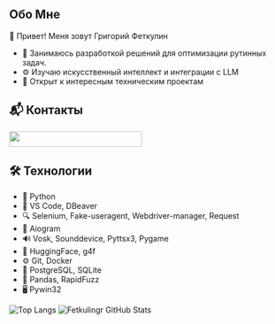 ## Обо Мне
 👋 Привет! Меня зовут Григорий Феткулин

- 🧠 Занимаюсь разработкой решений для оптимизации рутинных задач.  
- ⚙️ Изучаю искусственный интеллект и интеграции с LLM  
- 💬 Открыт к интересным техническим проектам
## 📬 Контакты
<a href="mailto:Fetkulin.G.R@yandex.ru">
    <img src="https://img.shields.io/badge/-Fetkulin.G.R%40yandex.ru-FF0000?style=flat&logo=Yandex&logoColor=white" width="240" height="28"/>
</a>

## 🛠️ Технологии
- 🐍 Python
- 🔧 VS Code, DBeaver
- 🔍 Selenium, Fake-useragent, Webdriver-manager, Request
- 🤖 Aiogram
- 🔊 Vosk, Sounddevice, Pyttsx3, Pygame
- 🔡 HuggingFace, g4f
- ⚙️ Git, Docker
- 💾 PostgreSQL, SQLite
- 🧮 Pandas, RapidFuzz
- 🖥️ Pywin32

![Top Langs](https://github-readme-stats.vercel.app/api/top-langs/?username=fetgrigory&hide=tsql&langs_count=7&theme=merko&layout=compact)
![Fetkulingr GitHub Stats](https://github-readme-stats.vercel.app/api?username=fetgrigory&count_private=true&hide=contribs&show_icons=true&theme=merko)
